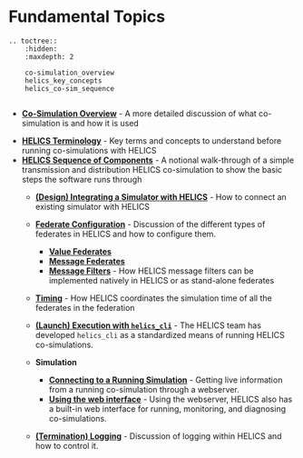 # Fundamental Topics

```eval_rst
.. toctree::
    :hidden:
    :maxdepth: 2

    co-simulation_overview
    helics_key_concepts
    helics_co-sim_sequence
	

```


- [**Co-Simulation Overview**](./co-simulation_overview.md) - A more detailed discussion of what co-simulation is and how it is used
<!--- suggest renaming 'key concepts' md to 'terminology' -->
- [**HELICS Terminology**](./helics_key_concepts) - Key terms and concepts to understand before running co-simulations with HELICS
- [**HELICS Sequence of Components**](./helics_co-sim_sequence.md) - A notional walk-through of a simple transmission and distribution HELICS co-simulation to show the basic steps the software runs through
	- [**(Design) Integrating a Simulator with HELICS**](./simulator_integration.md) - How to connect an existing simulator with HELICS
	- [**Federate Configuration**](./federates.md) - Discussion of the different types of federates in HELICS and how to configure them.
		- [**Value Federates**](./value_federates.md)
		- [**Message Federates**](./message_federates.md)
		- [**Message Filters**](./filters) - How HELICS message filters can be implemented natively in HELICS or as stand-alone federates
	- [**Timing**](./timing.md) - How HELICS coordinates the simulation time of all the federates in the federation

	- [**(Launch) Execution with `helics_cli`**](./helics_cli.md) - The HELICS team has developed `helics_cli` as a standardized means of running HELICS co-simulations.
	- **Simulation**	
		- [**Connecting to a Running Simulation**](./webserver.md) - Getting live information from a running co-simulation through a webserver.
		- [**Using the web interface**](./web_interface.md) - Using the webserver, HELICS also has a built-in web interface for running, monitoring, and diagnosing co-simulations.
	- [**(Termination) Logging**](./logging.md) - Discussion of logging within HELICS and how to control it.

